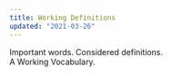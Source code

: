 ```yaml
---
title: Working Definitions
updated: "2021-03-26"
---
```


<p class="subtitle is-size-5 is-italic">Important words. Considered definitions.<br/>A Working Vocabulary.</p>
